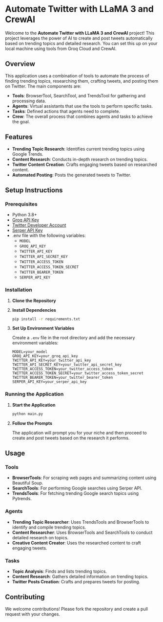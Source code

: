 # Automate Twitter with LLaMA 3 and CrewAI

Welcome to the **Automate Twitter with LLaMA 3 and CrewAI** project! This project leverages the power of AI to create and post tweets automatically based on trending topics and detailed research. You can set this up on your local machine using tools from Groq Cloud and CrewAI.

## Overview

This application uses a combination of tools to automate the process of finding trending topics, researching them, crafting tweets, and posting them on Twitter. The main components are:

- **Tools**: BrowserTool, SearchTool, and TrendsTool for gathering and processing data.
- **Agents**: Virtual assistants that use the tools to perform specific tasks.
- **Tasks**: Defined actions that agents need to complete.
- **Crew**: The overall process that combines agents and tasks to achieve the goal.

## Features

- **Trending Topic Research**: Identifies current trending topics using Google Trends.
- **Content Research**: Conducts in-depth research on trending topics.
- **Twitter Content Creation**: Crafts engaging tweets based on researched content.
- **Automated Posting**: Posts the generated tweets to Twitter.

## Setup Instructions

### Prerequisites

- Python 3.8+
- [Groq API Key](https://groq.com/)
- [Twitter Developer Account](https://developer.twitter.com/)
- [Serper API Key](https://serper.dev/)
- .env file with the following variables:
  - `MODEL`
  - `GROQ_API_KEY`
  - `TWITTER_API_KEY`
  - `TWITTER_API_SECRET_KEY`
  - `TWITTER_ACCESS_TOKEN`
  - `TWITTER_ACCESS_TOKEN_SECRET`
  - `TWITTER_BEARER_TOKEN`
  - `SERPER_API_KEY`

### Installation

1. **Clone the Repository**

2. **Install Dependencies**

   ```bash
   pip install -r requirements.txt
   ```

3. **Set Up Environment Variables**

   Create a `.env` file in the root directory and add the necessary environment variables:

   ```
   MODEL=your_model
   GROQ_API_KEY=your_groq_api_key
   TWITTER_API_KEY=your_twitter_api_key
   TWITTER_API_SECRET_KEY=your_twitter_api_secret_key
   TWITTER_ACCESS_TOKEN=your_twitter_access_token
   TWITTER_ACCESS_TOKEN_SECRET=your_twitter_access_token_secret
   TWITTER_BEARER_TOKEN=your_twitter_bearer_token
   SERPER_API_KEY=your_serper_api_key
   ```

### Running the Application

1. **Start the Application**

   ```bash
   python main.py
   ```

2. **Follow the Prompts**

   The application will prompt you for your niche and then proceed to create and post tweets based on the research it performs.

## Usage

### Tools

- **BrowserTools**: For scraping web pages and summarizing content using Beautiful Soup.
- **SearchTools**: For performing Google searches using Serper API.
- **TrendsTools**: For fetching trending Google search topics using Pytrends.

### Agents

- **Trending Topic Researcher**: Uses TrendsTools and BrowserTools to identify and compile trending topics.
- **Content Researcher**: Uses BrowserTools and SearchTools to conduct detailed research on topics.
- **Creative Content Creator**: Uses the researched content to craft engaging tweets.

### Tasks

- **Topic Analysis**: Finds and lists trending topics.
- **Content Research**: Gathers detailed information on trending topics.
- **Twitter Posts Creation**: Crafts and prepares tweets for posting.

## Contributing

We welcome contributions! Please fork the repository and create a pull request with your changes.
